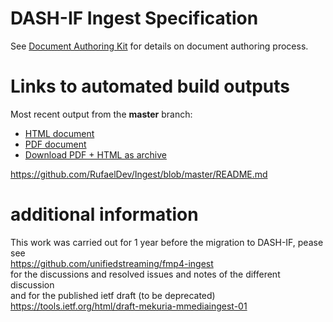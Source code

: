 # DASH-IF Ingest Specification

See [Document Authoring Kit](https://dashif.org/DocumentAuthoring/) for details on document authoring process.

# Links to automated build outputs

Most recent output from the **master** branch:

* [HTML document](https://dashif-documents.azurewebsites.net/Ingest/master/DASH-IF-Ingest.html)
* [PDF document](https://dashif-documents.azurewebsites.net/Ingest/master/DASH-IF-Ingest.pdf)
* [Download PDF + HTML as archive](https://dashif-documents.azurewebsites.net/Ingest/master/DASH-IF-Ingest.zip)

https://github.com/RufaelDev/Ingest/blob/master/README.md 

# additional information 
This work was carried out for 1 year before the migration to DASH-IF, pease see   
https://github.com/unifiedstreaming/fmp4-ingest  
for the discussions and resolved issues and notes of the different discussion  
and for the published ietf draft (to be deprecated)    
https://tools.ietf.org/html/draft-mekuria-mmediaingest-01  
 
